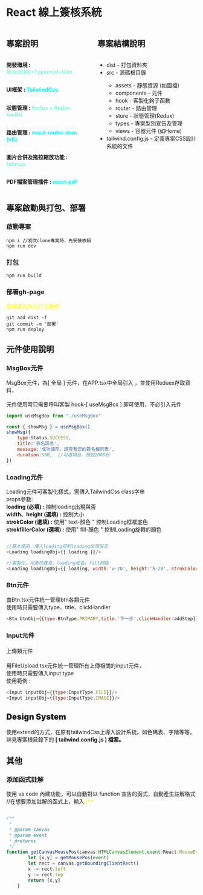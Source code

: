 # React 線上簽核系統
<div style="display:flex">
    <section style="display:flex;flex-direction: column;margin-right:50px">
        <h2 style="font-weight:bolder">專案說明</h2>
        <p style="font-weight:bold"> 開發環境 : <span style="color: aquamarine ; font-weight:bold"> React(18)+Typscript+Vite </span></p>
        <p style="font-weight:bold"> UI框架 : <span style="color: aqua ; font-weight:bold"> TailwindCss </span></p>
        <p style="font-weight:bold"> 狀態管理 :  <span style="color: aquamarine ; font-weight:bold"> Redux + Redux toolkit </span></p>
        <p style="font-weight:bold"> 路由管理 :  <span style="color: aqua ; font-weight:bold"> react-router-dom (v6) </span></p>
        <p style="font-weight:bold"> 圖片合併及拖拉縮放功能 :  <span style="color: aquamarine ; font-weight:bold"> fabricjs </span></p>
        <p style="font-weight:bold"> PDF檔案管理插件 :  <span style="color: aqua ; font-weight:bold"> react-pdf </span></p>
    </section>
    <section style="display:flex;flex-direction: column">
        <h2 style="font-weight:bolder">專案結構說明</h2>
        <ul>
            <li>dist - 打包資料夾</li>
            <li>src  - 源碼根目錄</li>
            <ul>
                <li>assets     - 靜態資源 (如圖檔)</li>
                <li>components -  元件</li>
                <li>hook       -  客製化鉤子函數</li>
                <li>router     -  路由管理</li>
                <li>store      -  狀態管理(Redux)</li>
                <li>types      -  專案型別宣告及管理</li>
                <li>views      -  容器元件 (如Home)</li>
            </ul>
            <li>tailwind.config.js - 定義專案CSS設計系統的文件</li>
        </ul>
    </section>
</div>

## <span style="font-weight:bolder">專案啟動與打包、部署</span>
### 啟動專案
```
npm i //初次clone專案時，先安裝依賴
npm run dev
```
### 打包
```
npm run build
```
### 部署gh-page
<span style="color: yellow"> 部署請先執行打包動作 </span>

```
git add dist -f
git commit -m '部署'
npm run deploy

```
## <span style="font-weight:bolder">元件使用說明</span>
### <span style="font-weight:bold">MsgBox元件</span>
MsgBox元件，為[ 全局 ] 元件，在APP.tsx中全局引入 ，並使用Reduex存取資料，<br>
<br>
元件使用時只需要呼叫客製 hook-[ useMsgBox ] 即可使用，不必引入元件
```javascript
import useMsgBox from "./useMsgBox"

const { showMsg } = useMsgBox()
showMsg({
    type:Status.SUCCESS,
    title:'簽名訊息',
    message:'成功儲存，請查看您的簽名檔列表',
    duration:500,  //可選項目，預設2000秒
})

```
### <span style="font-weight:bold">Loading元件</span>
Loading元件可客製化樣式，需傳入TailwindCss class字串<br>
props參數:<br>
<span style="font-weight:bold">loading (必填) :</span> 控制loading出現與否<br>
<span style="font-weight:bold">width、height (選填) :</span> 控制大小<br>
<span style="font-weight:bold">strokColor (選填) :</span> 使用" text-顏色 " 控制Loading框框底色<br>
<span style="font-weight:bold">strokfillerColor (選填) :</span> 使用" fill-顏色 " 控制Loading旋轉的顏色
```javascript

//基本使用，傳入loading控制loading出現與否
<Loading loadingObj={{ loading }}/>

//客製化，可更改寬高、loading底色、fill顏色
<Loading loadingObj={{ loading, width:'w-20', height:'h-20', strokColor:'text-yellow-200', strokfillerColor:'fill-red-600' }}/>

```
### <span style="font-weight:bold">Btn元件</span>
由Btn.tsx元件統一管理btn各類元件<br>
使用時只需要傳入type、title、clickHandler<br>
```javascript
<Btn btnObj={{type:BtnType.PRIMARY,title:'下一步',clickHandler:addStep}}/>
```
### <span style="font-weight:bold">Input元件</span>
#### <span style="font-weight:500">上傳類元件</span>
用FileUpload.tsx元件統一管理所有上傳相關的input元件，<br>
使用時只需要傳入input type<br>
使用範例 : 
```javascript
<Input inputObj={{type:InputType.FILE}}/>
<Input inputObj={{type:InputType.IMAGE}}/>
```
## <span style="font-weight:bolder">Design System</span>
使用extend的方式，在原有tailwindCss上導入設計系統。如色碼表、字階等等。
詳見專案根目錄下的 <span style="font-weight:bold">[ tailwind.config.js ] <span/>檔案。
## <span style="font-weight:bolder">其他</span>
### 添加函式註解
使用 vs code 內建功能，可以自動對以 function 宣告的函式，自動產生註解格式 <br>
//在想要添加註解的函式上，輸入<span style="font-weight:bold;color: yellow" > /** </span>
```javascript

/**
 * 
 * @param canvas 
 * @param event 
 * @returns 
 */
function getCanvasMousePos(canvas:HTMLCanvasElement,event:React.MouseEvent<HTMLCanvasElement>) {
        let [x,y] = getMousePos(event)
        let rect = canvas.getBoundingClientRect()
        x -= rect.left
        y -= rect.top
        return [x,y]
    }
``` 